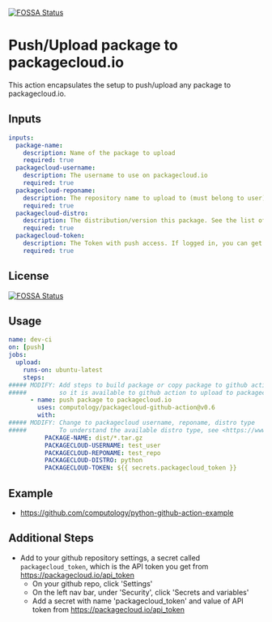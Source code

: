 [![FOSSA Status](https://app.fossa.com/api/projects/git%2Bgithub.com%2Fcomputology%2Fpackagecloud-github-action.svg?type=shield)](https://app.fossa.com/projects/git%2Bgithub.com%2Fcomputology%2Fpackagecloud-github-action?ref=badge_shield)

# Push/Upload  package to packagecloud.io


This action encapsulates the setup to push/upload any package to packagecloud.io.


## Inputs
```yaml
inputs:
  package-name:
    description: Name of the package to upload
    required: true
  packagecloud-username:
    description: The username to use on packagecloud.io
    required: true
  packagecloud-reponame:
    description: The repository name to upload to (must belong to user)
    required: true
  packagecloud-distro:
    description: The distribution/version this package. See the list of distros and format [here](https://www.rubydoc.info/gems/package_cloud/#pushing-a-package)
    required: true
  packagecloud-token:
    description: The Token with push access. If logged in, you can get it [here](https://packagecloud.io/api_token)
    required: true
```


## License
[![FOSSA Status](https://app.fossa.com/api/projects/git%2Bgithub.com%2Fcomputology%2Fpackagecloud-github-action.svg?type=large)](https://app.fossa.com/projects/git%2Bgithub.com%2Fcomputology%2Fpackagecloud-github-action?ref=badge_large)


## Usage
```yaml
name: dev-ci
on: [push]
jobs:
  upload:
    runs-on: ubuntu-latest
    steps:
##### MODIFY: Add steps to build package or copy package to github action container
#####         so it is available to github action to upload to packagecloud
      - name: push package to packagecloud.io
        uses: computology/packagecloud-github-action@v0.6
        with:
##### MODIFY: Change to packagecloud username, reponame, distro type
#####         To understand the available distro type, see <https://www.rubydoc.info/gems/package_cloud/#pushing-a-package>
          PACKAGE-NAME: dist/*.tar.gz
          PACKAGECLOUD-USERNAME: test_user
          PACKAGECLOUD-REPONAME: test_repo
          PACKAGECLOUD-DISTRO: python
          PACKAGECLOUD-TOKEN: ${{ secrets.packagecloud_token }}
```

## Example

* https://github.com/computology/python-github-action-example

## Additional Steps

* Add to your github repository settings, a secret called `packagecloud_token`, which is
  the API token you get from <https://packagecloud.io/api_token>
  * On your github repo, click 'Settings'
  * On the left nav bar, under 'Security', click 'Secrets and variables'
  * Add a secret with name 'packagecloud_token' and value of API token from <https://packagecloud.io/api_token>
